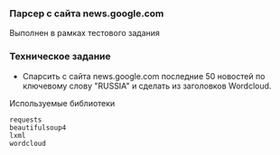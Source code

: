 ### Парсер с сайта news.google.com

Выполнен в рамках тестового задания

### Техническое задание

- Спарсить с сайта news.google.com последние 50 новостей по ключевому слову "RUSSIA" и сделать из заголовков Wordcloud.

Используемые библиотеки
```
requests
beautifulsoup4
lxml
wordcloud

```
